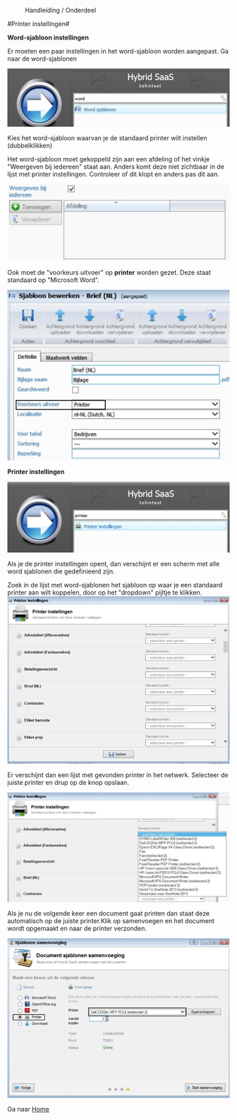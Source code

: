 <properties>
	<page>
		<title>Printer instellingen</title>
	</page>
	<menu>
		<position>Handleiding / Onderdeel </position>
		<title>Printer instellingen</title>
	</menu>
</properties>

#Printer instellingen#

**Word-sjabloon instellingen**

Er moeten een paar instellingen in het word-sjabloon worden aangepast.
Ga naar de word-sjablonen

![](images/instelling-word-sjabloon1.jpg)

Kies het word-sjabloon  waarvan je de standaard printer wilt instellen (dubbelklikken)

Het word-sjabloon moet gekoppeld zijn aan een afdeling of het vinkje "Weergeven bij iedereen" staat aan. Anders komt deze niet zichtbaar in de lijst met printer instellingen. Controleer of dit klopt en anders pas dit aan.

![](images/instelling-printer-word-sjabloon.jpg)

Ook moet de "voorkeurs uitvoer" op **printer** worden gezet. Deze staat standaard op "Microsoft Word".

![](images/instelling-printer-word-sjabloon-print.jpg)

**Printer instellingen**

![](images/instelling-printer.jpg)

Als je de printer instellingen opent, dan verschijnt er een scherm met alle word sjablonen die gedefinieerd zijn. 

Zoek in de lijst met word-sjablonen het sjabloon op waar je een standaard printer aan wilt koppelen, door op het "dropdown" pijltje te klikken. 
![](images/instelling-printer-lijst.jpg)    

Er verschijnt dan een lijst met gevonden printer in het netwerk. Selecteer de juiste printer en drup op de knop opslaan.

![](images/instelling-printer-keuze.jpg)     

Als je nu de volgende keer een document gaat printen dan staat deze automatisch op de juiste printer.Klik op samenvoegen en het document wordt opgemaakt en naar de printer verzonden.

![](images/instelling-printer-resultaat.jpg)   

Ga naar [Home](http://hybridsaas.support/pages)   